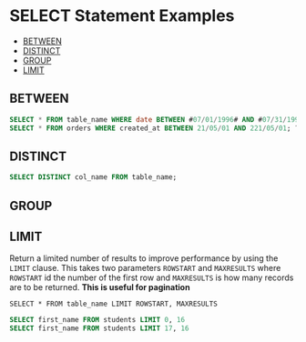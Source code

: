 # SELECT Statement Examples
<a id="markdown-select-statement-examples" name="select-statement-examples"></a>

<!-- TOC -->

- [BETWEEN](#between)
- [DISTINCT](#distinct)
- [GROUP](#group)
- [LIMIT](#limit)

<!-- /TOC -->


## BETWEEN
<a id="markdown-between" name="between"></a>

```sql
SELECT * FROM table_name WHERE date BETWEEN #07/01/1996# AND #07/31/1996#; ???????????
SELECT * FROM orders WHERE created_at BETWEEN 21/05/01 AND 221/05/01; ???????????
```

## DISTINCT
<a id="markdown-distinct" name="distinct"></a>

```sql
SELECT DISTINCT col_name FROM table_name;
```

## GROUP
<a id="markdown-group" name="group"></a>




## LIMIT
<a id="markdown-limit" name="limit"></a>

Return a limited number of results to improve performance by using the `LIMIT` clause. This takes two parameters `ROWSTART` and `MAXRESULTS` where `ROWSTART` id the number of the first row and `MAXRESULTS` is how many records are to be returned. **This is useful for pagination**

    SELECT * FROM table_name LIMIT ROWSTART, MAXRESULTS

```sql
SELECT first_name FROM students LIMIT 0, 16
SELECT first_name FROM students LIMIT 17, 16
```